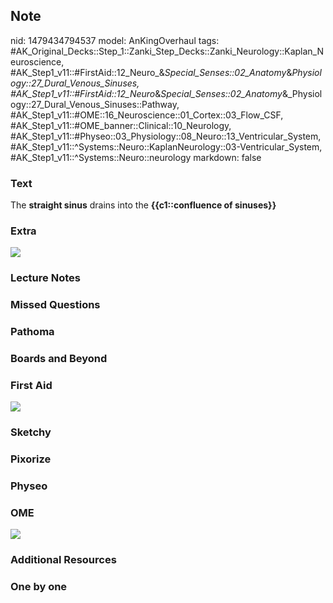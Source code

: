 ## Note
nid: 1479434794537
model: AnKingOverhaul
tags: #AK_Original_Decks::Step_1::Zanki_Step_Decks::Zanki_Neurology::Kaplan_Neuroscience, #AK_Step1_v11::#FirstAid::12_Neuro_&_Special_Senses::02_Anatomy_&_Physiology::27_Dural_Venous_Sinuses, #AK_Step1_v11::#FirstAid::12_Neuro_&_Special_Senses::02_Anatomy_&_Physiology::27_Dural_Venous_Sinuses::Pathway, #AK_Step1_v11::#OME::16_Neuroscience::01_Cortex::03_Flow_CSF, #AK_Step1_v11::#OME_banner::Clinical::10_Neurology, #AK_Step1_v11::#Physeo::03_Physiology::08_Neuro::13_Ventricular_System, #AK_Step1_v11::^Systems::Neuro::KaplanNeurology::03-Ventricular_System, #AK_Step1_v11::^Systems::Neuro::neurology
markdown: false

### Text
The <b>straight sinus</b> drains into the <b>{{c1::confluence of
sinuses}}</b>

### Extra
<img src="paste-258582801023282.jpg">

### Lecture Notes


### Missed Questions


### Pathoma


### Boards and Beyond


### First Aid
<img src="tmpVfQq1Z.png">

### Sketchy


### Pixorize


### Physeo


### OME
<div class="ome-widget">
  <a href=
  "https://onlinemeded.org/spa/neurology?ref=anki"><img src="_OME_AnkiFlashcards_Topic_6.png"></a>
</div>

### Additional Resources


### One by one

